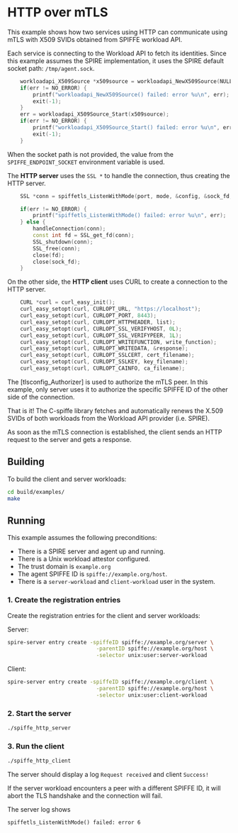 # HTTP over mTLS

This example shows how two services using HTTP can communicate using mTLS with X509 SVIDs obtained from SPIFFE workload API.

Each service is connecting to the Workload API to fetch its identities. Since this example assumes the SPIRE implementation, it uses the SPIRE default socket path: `/tmp/agent.sock`. 

```C++
    workloadapi_X509Source *x509source = workloadapi_NewX509Source(NULL, &err);
    if(err != NO_ERROR) {
        printf("workloadapi_NewX509Source() failed: error %u\n", err);
        exit(-1);
    }
    err = workloadapi_X509Source_Start(x509source);
    if(err != NO_ERROR) {
        printf("workloadapi_X509Source_Start() failed: error %u\n", err);
        exit(-1);
    }
```

When the socket path is not provided, the value from the `SPIFFE_ENDPOINT_SOCKET` environment variable is used.

The **HTTP server** uses the `SSL *` to handle the connection, thus creating the HTTP server.

```C++
    SSL *conn = spiffetls_ListenWithMode(port, mode, &config, &sock_fd, &err);

    if(err != NO_ERROR) {
        printf("spiffetls_ListenWithMode() failed: error %u\n", err);
    } else {
        handleConnection(conn);
        const int fd = SSL_get_fd(conn);
        SSL_shutdown(conn);
        SSL_free(conn);
        close(fd);
        close(sock_fd);
    }
```
	
On the other side, the **HTTP client** uses CURL to create a connection to the HTTP server.

```C++
    CURL *curl = curl_easy_init();
    curl_easy_setopt(curl, CURLOPT_URL, "https://localhost");
    curl_easy_setopt(curl, CURLOPT_PORT, 8443);
    curl_easy_setopt(curl, CURLOPT_HTTPHEADER, list);
    curl_easy_setopt(curl, CURLOPT_SSL_VERIFYHOST, 0L);
    curl_easy_setopt(curl, CURLOPT_SSL_VERIFYPEER, 1L);
    curl_easy_setopt(curl, CURLOPT_WRITEFUNCTION, write_function);
    curl_easy_setopt(curl, CURLOPT_WRITEDATA, &response);
    curl_easy_setopt(curl, CURLOPT_SSLCERT, cert_filename);
    curl_easy_setopt(curl, CURLOPT_SSLKEY, key_filename);
    curl_easy_setopt(curl, CURLOPT_CAINFO, ca_filename);
```

The [tlsconfig_Authorizer] is used to authorize the mTLS peer. In this example, only server uses it to authorize the specific SPIFFE ID of the other side of the connection.

That is it! The C-spiffe library fetches and automatically renews the X.509 SVIDs of both workloads from the Workload API provider (i.e. SPIRE).

As soon as the mTLS connection is established, the client sends an HTTP request to the server and gets a response.

## Building
To build the client and server workloads:
```bash
cd build/examples/
make
```

## Running
This example assumes the following preconditions:
- There is a SPIRE server and agent up and running.
- There is a Unix workload attestor configured.
- The trust domain is `example.org`
- The agent SPIFFE ID is `spiffe://example.org/host`.
- There is a `server-workload` and `client-workload` user in the system.

### 1. Create the registration entries
Create the registration entries for the client and server workloads:

Server:
```bash
spire-server entry create -spiffeID spiffe://example.org/server \
                            -parentID spiffe://example.org/host \
                            -selector unix:user:server-workload
```

Client: 
```bash
spire-server entry create -spiffeID spiffe://example.org/client \
                            -parentID spiffe://example.org/host \
                            -selector unix:user:client-workload
```

### 2. Start the server
```bash
./spiffe_http_server
```

### 3. Run the client
```bash
./spiffe_http_client
```

The server should display a log `Request received` and client `Success!`

If the server workload encounters a peer with a different SPIFFE ID, it will abort the TLS handshake and the connection will fail.

The server log shows

```
spiffetls_ListenWithMode() failed: error 6
```
